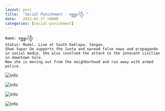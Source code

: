 ```yaml
---
layout: post
title:  "Social Punishment - ရွှေရူပါဦး "
date:   2021-02-27 +0800
categories: [social-punishment]
---
```

```
Name: ရွှေရူပါဦး
Status: Model. Live at South Oaklapa, Yangon. 
Shwe Yupar Oo supports the Junta and spread false news and propaganda in social media. She also involved the attack to the innocent civilian in downtown Sule.
Now she is moving out from the neighborhood and run away with armed police.

```
![info](https://drive.google.com/uc?export=view&id=1jX_9QLox3QueDnYrFdFd_76swv8BE40C)

![info](https://drive.google.com/uc?export=view&id=1FBC7bi6AQ99_GRZXBsVMaoHmkpLWWRzq)

![info](https://drive.google.com/uc?export=view&id=1FqO0WgcGAqd6apzZG-2q9vj9a4QluImx)

![info](https://drive.google.com/uc?export=view&id=1lg3syEA9jR4Hjpstu15WdPlkMwymN1Ld)

